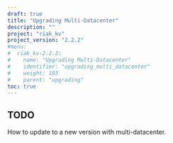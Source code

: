 ```yaml
---
draft: true
title: "Upgrading Multi-Datacenter"
description: ""
project: "riak_kv"
project_version: "2.2.2"
#menu:
#  riak_kv-2.2.2:
#    name: "Upgrading Multi-Datacenter"
#    identifier: "upgrading_multi_datacenter"
#    weight: 103
#    parent: "upgrading"
toc: true
---
```


## TODO

How to update to a new version with multi-datacenter.
